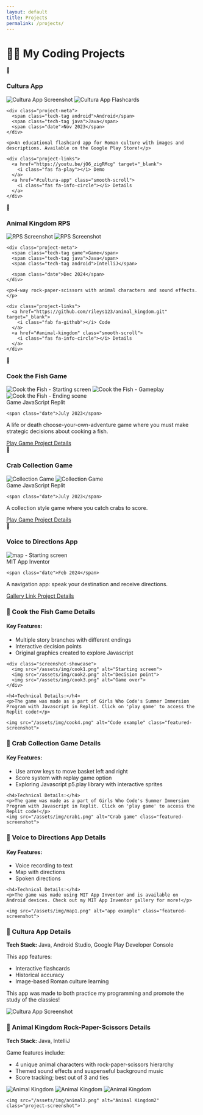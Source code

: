 ```yaml
---
layout: default
title: Projects
permalink: /projects/
---
```


# 👩‍💻 My Coding Projects

<div class="projects-grid">
  
  <!-- Project 1 -->
  <div class="project-card">
    <div class="project-header">
      <span class="emoji-icon">📱</span>
      <h3>Cultura App</h3>
    </div>
    
 <div class="project-screenshot-container">
    <img src="/assets/img/cultura1.png" alt="Cultura App Screenshot" loading="lazy">
    <img src="/assets/img/cultura.png" alt="Cultura App Flashcards" loading="lazy">
  </div>
    
    <div class="project-meta">
      <span class="tech-tag android">Android</span>
      <span class="tech-tag java">Java</span>
      <span class="date">Nov 2023</span>
    </div>
    
    <p>An educational flashcard app for Roman culture with images and descriptions. Available on the Google Play Store!</p>
    
    <div class="project-links">
      <a href="https://youtu.be/jO6_zigRMcg" target="_blank">
        <i class="fas fa-play"></i> Demo
      </a>
      <a href="#cultura-app" class="smooth-scroll">
        <i class="fas fa-info-circle"></i> Details
      </a>
    </div>
  </div>

  <!-- Project 2 -->
  <div class="project-card">
    <div class="project-header">
      <span class="emoji-icon">🐯</span>
      <h3>Animal Kingdom RPS</h3>
    </div>

 <div class="project-screenshot-container">
    <img src="/assets/img/animal0.png" alt="RPS Screenshot" loading="lazy">
    <img src="/assets/img/animal.png" alt="RPS Screenshot" loading="lazy">
  </div>
    
    <div class="project-meta">
      <span class="tech-tag game">Game</span>
      <span class="tech-tag java">Java</span>
      <span class="tech-tag android">IntelliJ</span>

      <span class="date">Dec 2024</span>
    </div>
    
    <p>4-way rock-paper-scissors with animal characters and sound effects.</p>
    
    <div class="project-links">
      <a href="https://github.com/rileys123/animal_kingdom.git" target="_blank">
        <i class="fab fa-github"></i> Code
      </a>
      <a href="#animal-kingdom" class="smooth-scroll">
        <i class="fas fa-info-circle"></i> Details
      </a>
    </div>
  </div>

<div class="project-card" id="cook-the-fish">
  <div class="project-header">
    <span class="emoji-icon">🎣</span>
    <h3>Cook the Fish Game</h3>
  </div>

  <!-- Screenshot Gallery -->
  <div class="project-screenshot-container">
    <img src="/assets/img/cook1.png" alt="Cook the Fish - Starting screen" loading="lazy">
    <img src="/assets/img/cook2.png" alt="Cook the Fish - Gameplay" loading="lazy">
    <img src="/assets/img/cook3.png" alt="Cook the Fish - Ending scene" loading="lazy">
  </div>

  <div class="project-meta">
    <span class="tech-tag game">Game</span>
    <span class="tech-tag java">JavaScript</span>
    <span class="tech-tag android">Replit</span>

    <span class="date">July 2023</span>
  </div>

  <p>A life or death choose-your-own-adventure game where you must make strategic decisions about cooking a fish.</p>

  <div class="project-links">
    <a href="https://replit.com/@rosalinalina100/CYOA-Game-Riley-S?v=1" target="_blank" rel="noopener">
      <i class="fas fa-gamepad"></i> Play Game
    </a>
    <a href="#cook-the-fish-details" class="details-link">
      <i class="fas fa-info-circle"></i> Project Details
    </a>
  </div>

</div>

<div class="project-card" id="Catch">
  <div class="project-header">
    <span class="emoji-icon">🦀</span>
    <h3>Crab Collection Game</h3>
  </div>

  <!-- Screenshot Gallery -->
  <div class="project-screenshot-container">
    <img src="/assets/img/crab1.png" alt="Collection Game" loading="lazy">
    <img src="/assets/img/crab2.png" alt="Collection Game" loading="lazy">
  </div>

  <div class="project-meta">
    <span class="tech-tag game">Game</span>
    <span class="tech-tag java">JavaScript</span>
    <span class="tech-tag android">Replit</span>

    <span class="date">July 2023</span>
  </div>

  <p>A collection style game where you catch crabs to score.</p>

  <div class="project-links">
    <a href="https://replit.com/@rosalinalina100/Collection-Style-Game-Riley-S?v=1" target="_blank" rel="noopener">
      <i class="fas fa-gamepad"></i> Play Game
    </a>
    <a href="#collect-details" class="details-link">
      <i class="fas fa-info-circle"></i> Project Details
    </a>
  </div>
</div>



<div class="project-card" id="map">
  <div class="project-header">
    <span class="emoji-icon">🎣</span>
    <h3>Voice to Directions App</h3>
  </div>

  <!-- Screenshot Gallery -->
  <div class="project-screenshot-container">
    <img src="/assets/img/map1.png" alt="map - Starting screen" loading="lazy">
  </div>

  <div class="project-meta">
    <span class="tech-tag java">MIT App Inventor</span>

    <span class="date">Feb 2024</span>
  </div>

  <p>A navigation app: speak your destination and receive directions.</p>

  <div class="project-links">
    <a href="https://gallery.appinventor.mit.edu/?galleryid=3a021838-9cfd-4f6d-a591-4f4d20414a0e" target="_blank" rel="noopener">
      <i class="fas fa-gamepad"></i> Gallery Link
    </a>
    <a href="#map-details" class="details-link">
      <i class="fas fa-info-circle"></i> Project Details
    </a>
  </div>

</div>





<!-- cook the fish Details Section -->
<div id="cook-the-fish-details" class="project-details">
  <h3>🎣 Cook the Fish Game Details</h3>
  
  <div class="details-content">
    <h4>Key Features:</h4>
    <ul>
      <li>Multiple story branches with different endings</li>
      <li>Interactive decision points</li>
      <li>Original graphics created to explore Javascript</li>
    </ul>
    
    <div class="screenshot-showcase">
      <img src="/assets/img/cook1.png" alt="Starting screen">
      <img src="/assets/img/cook2.png" alt="Decision point">
      <img src="/assets/img/cook3.png" alt="Game over">
    </div>
    
    <h4>Technical Details:</h4>
    <p>The game was made as a part of Girls Who Code's Summer Immersion Program with Javascript in Replit. Click on 'play game' to access the Replit code!</p>
    
    <img src="/assets/img/cook4.png" alt="Code example" class="featured-screenshot">
  </div>
</div>

<!-- Collect Section -->
<div id="collect-details" class="project-details">
  <h3>🦀 Crab Collection Game Details</h3>
  
  <div class="details-content">
    <h4>Key Features:</h4>
    <ul>
      <li>Use arrow keys to move basket left and right</li>
      <li>Score system with replay game option</li>
      <li>Exploring Javascript p5.play library with interactive sprites</li>
    </ul>
    
    
    
    <h4>Technical Details:</h4>
    <p>The game was made as a part of Girls Who Code's Summer Immersion Program with Javascript in Replit. Click on 'play game' to access the Replit code!</p>
    <img src="/assets/img/crab1.png" alt="Crab game" class="featured-screenshot">
    
  </div>
</div>



<!-- Map Details Section -->
<div id="map-details" class="project-details">
  <h3>🎣 Voice to Directions App Details</h3>
  
  <div class="details-content">
    <h4>Key Features:</h4>
    <ul>
      <li>Voice recording to text</li>
      <li>Map with directions</li>
      <li>Spoken directions</li>
    </ul>
    
    
    <h4>Technical Details:</h4>
    <p>The game was made using MIT App Inventor and is available on Android devices. Check out my MIT App Inventor gallery for more!</p>
    
    <img src="/assets/img/map1.png" alt="app example" class="featured-screenshot">
  </div>
</div>



  <!-- Project Details Sections -->
  <div id="cultura-app" class="project-details">
    <h3>📱 Cultura App Details</h3>
    <p><strong>Tech Stack:</strong> Java, Android Studio, Google Play Developer Console</p>
    <p>This app features:</p>
    <ul>
      <li>Interactive flashcards</li>
      <li>Historical accuracy</li>
      <li>Image-based Roman culture learning</li>
    </ul>
    <p>This app was made to both practice my programming and promote the study of the classics!</p>
    <img src="/assets/img/cultura.png" alt="Cultura App Screenshot" class="project-screenshot">
  </div>

  <div id="animal-kingdom" class="project-details">
    <h3>🐯 Animal Kingdom Rock-Paper-Scissors Details</h3>
    <p><strong>Tech Stack:</strong> Java, IntelliJ</p>
    <p>Game features include:</p>
    <ul>
      <li>4 unique animal characters with rock-paper-scissors hierarchy</li>
      <li>Themed sound effects and suspenseful background music</li>
      <li>Score tracking; best out of 3 and ties</li>
    </ul>
    <img src="/assets/img/animal0.png" alt="Animal Kingdom" class="project-screenshot">
    <img src="/assets/img/animal.png" alt="Animal Kingdom" class="project-screenshot">
    <img src="/assets/img/animal3.png" alt="Animal Kingdom" class="project-screenshot">

    <img src="/assets/img/animal2.png" alt="Animal Kingdom2" class="project-screenshot">
  </div>
</div>
